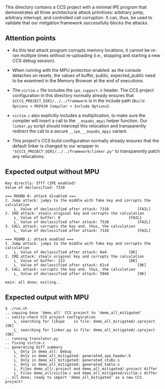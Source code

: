 This directory contains a CCS project with a minimal IPE program that demonstrates all three architectural attack primitives: arbitrary jump, arbitrary interrupt, and controlled call corruption. It can, thus, be used to validate that our mitigation framework successfully blocks the attacks.

## Attention points

* As this test attack program corrupts memory locations, it cannot be re-ran multiple times without re-uploading (i.e., stopping and starting a new CCS debug session).

* When running with the MPU protection enabled: as the console detaches on resets, the values of buffer, public, expected_public need to be examined in the Memory Browser at the end of executions.

* The `victim.c` file includes the `ipe_support.h` header. The CCS project configuration in this directory normally already ensures that `${CCS_PROJECT_DIR}/../../framework` is in the include path (`Build Options > MSP430 Compiler > Include Options`).

* `victim.c` also explicitly includes a multiplication, to make sure the compiler will insert a call to the `__mspabi_mpyi` helper function. Our `linker.py` script should intercept this relocation and transparently redirect the call to a secure `__ipe___mspabi_mpyi` variant.

* This project's CCS build configuration normally already ensures that the default linker is changed to our wrapper in `"${CCS_PROJECT_DIR}/../../framework/linker.py"` to transparently patch any relocations.

## Expected output without MPU

```
Key directly: 3fff (IPE enabled)
Value of declassified: 7310

=== ROUND 0: attack disabled ===
1. Jump attack: jumps to the middle with fake key and corrupts the calculation
	L_ Value of declassified after attack: 7310 			[FAIL]
2. IRQ attack: steals original key and corrupts the calculation
	L_ Value of buffer: 0                    			[FAIL]
	L_ Value of declassified after attack: 7310 			[FAIL]
3. CALL attack: corrupts the key and, thus, the calculation
	L_ Value of declassified after attack: 7310 			[FAIL]

=== ROUND 1: attack enabled ===
1. Jump attack: jumps to the middle with fake key and corrupts the calculation
	L_ Value of declassified after attack: 6e4 			[OK]
2. IRQ attack: steals original key and corrupts the calculation
	L_ Value of buffer: 123                    			[OK]
	L_ Value of declassified after attack: 61c4 			[OK]
3. CALL attack: corrupts the key and, thus, the calculation
	L_ Value of declassified after attack: 5944 			[OK]

main: all done; exiting..
```

## Expected output with MPU

```
$ ./run.sh 
.. copying base 'demo_all' CCS project to 'demo_all_mitigated'
.. sanity-check CCS project configuration
	L_ searching for libipe    in file: demo_all_mitigated/.cproject [OK]
	L_ searching for linker.py in file: demo_all_mitigated/.cproject [OK]
.. running translator.py
.. fixing victim.c
.. generating diff summary
	L_ Only in demo_all: Debug
	L_ Only in demo_all_mitigated: generated_ipe_header.h
	L_ Only in demo_all_mitigated: generated_stubs.s
	L_ Only in demo_all_mitigated: generated_table.s
	L_ Files demo_all/.project and demo_all_mitigated/.project differ
	L_ Files demo_all/victim.c and demo_all_mitigated/victim.c differ
.. all done; ready to import 'demo_all_mitigated' as a new CCS project!
```
